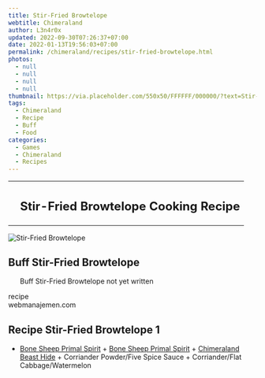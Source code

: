 ```yaml
---
title: Stir-Fried Browtelope
webtitle: Chimeraland
author: L3n4r0x
updated: 2022-09-30T07:26:37+07:00
date: 2022-01-13T19:56:03+07:00
permalink: /chimeraland/recipes/stir-fried-browtelope.html
photos:
  - null
  - null
  - null
  - null
thumbnail: https://via.placeholder.com/550x50/FFFFFF/000000/?text=Stir-Fried Browtelope
tags:
  - Chimeraland
  - Recipe
  - Buff
  - Food
categories:
  - Games
  - Chimeraland
  - Recipes
---
```


<section id="bootstrap-wrapper"><link rel="stylesheet" href="https://cdn.statically.io/gh/dimaslanjaka/Web-Manajemen/40ac3225/css/bootstrap-4.5-wrapper.css"/><div class="row mb-2"><div class="col-md-12 mb-2"><table class="table" id="post-info"><tbody><tr><td></td><td><h1 class="fs-5">Stir-Fried Browtelope Cooking Recipe</h1></td></tr></tbody></table></div></div><div class="card mb-2"><div class="row g-0"><div class="col-sm-4 position-relative mb-2"><img src="https://via.placeholder.com/600" class="card-img fit-cover w-100 h-100" alt="Stir-Fried Browtelope" data-fancybox="true"/></div><div class="col-sm-8 mb-2"><div class="card-body"><h2 class="card-title fs-5">Buff Stir-Fried Browtelope</h2><div class="card-text"><ul>Buff Stir-Fried Browtelope not yet written</ul></div><span class="badge rounded-pill bg-dark">recipe</span></div><div class="card-footer text-end text-muted">webmanajemen.com</div></div></div></div><div class="row mb-2"><div class="col-12 col-lg-6 recipe-item mb-2"><div class="card"><div class="card-body"><h2 class="card-title fs-5">Recipe Stir-Fried Browtelope 1</h2><div class="card-text"><ul><li><a class="text-decoration-none" href="/chimeraland/materials/bone-sheep-primal-spirit.html">Bone Sheep Primal Spirit</a><span> + </span><a class="text-decoration-none" href="/chimeraland/materials/bone-sheep-primal-spirit.html">Bone Sheep Primal Spirit</a><span> + </span><a class="text-decoration-none" href="/chimeraland/materials/chimeraland-beast-hide.html">Chimeraland Beast Hide</a><span> + </span>Corriander Powder/Five Spice Sauce<span> + </span>Corriander/Flat Cabbage/Watermelon</li></ul></div></div></div></div></div></section>